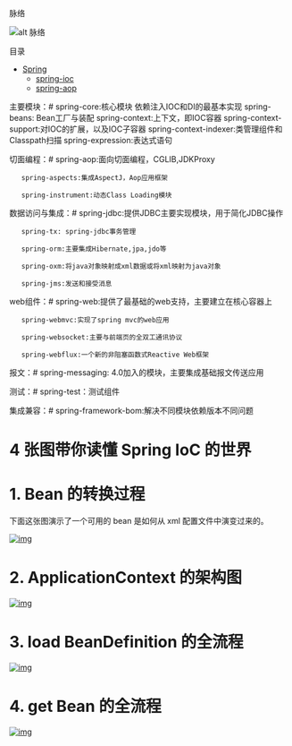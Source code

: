 脉络

![alt 脉络](../../_media/analysis/spring/spring.png)  

目录

* [Spring](/analysis/spring/)
    * [spring-ioc](/analysis/spring/spring-ioc.md)
    * [spring-aop](/analysis/spring/)
    

主要模块：#
       spring-core:核心模块 依赖注入IOC和DI的最基本实现
       spring-beans: Bean工厂与装配
       spring-context:上下文，即IOC容器
       spring-context-support:对IOC的扩展，以及IOC子容器
       spring-context-indexer:类管理组件和Classpath扫描
       spring-expression:表达式语句

切面编程：#
       spring-aop:面向切面编程，CGLIB,JDKProxy

       spring-aspects:集成AspectJ，Aop应用框架
    
       spring-instrument:动态Class Loading模块

数据访问与集成：#
       spring-jdbc:提供JDBC主要实现模块，用于简化JDBC操作

       spring-tx: spring-jdbc事务管理
    
       spring-orm:主要集成Hibernate,jpa,jdo等
    
       spring-oxm:将java对象映射成xml数据或将xml映射为java对象
    
       spring-jms:发送和接受消息

web组件：#
       spring-web:提供了最基础的web支持，主要建立在核心容器上

       spring-webmvc:实现了spring mvc的web应用
    
       spring-websocket:主要与前端页的全双工通讯协议
    
       spring-webflux:一个新的非阻塞函数式Reactive Web框架

报文：#
        spring-messaging: 4.0加入的模块，主要集成基础报文传送应用

测试：#
        spring-test：测试组件

集成兼容：#
       spring-framework-bom:解决不同模块依赖版本不同问题

# 4 张图带你读懂 Spring IoC 的世界

# 1. Bean 的转换过程

下面这张图演示了一个可用的 bean 是如何从 xml 配置文件中演变过来的。

[![img](http://static.iocoder.cn/365d4142eb23822dcaddba6d1f59ccbc)](http://static.iocoder.cn/365d4142eb23822dcaddba6d1f59ccbc)

# 2. ApplicationContext 的架构图

[![img](http://static.iocoder.cn/dde0bf4ae9014ec73c80f4c45045850a)](http://static.iocoder.cn/dde0bf4ae9014ec73c80f4c45045850a)

# 3. load BeanDefinition 的全流程

[![img](http://static.iocoder.cn/38419d23d29c83a4758f73f85281e076)](http://static.iocoder.cn/38419d23d29c83a4758f73f85281e076)

# 4. get Bean 的全流程

[![img](http://static.iocoder.cn/3a5b28a2d3bd435ca94ea5c8752609d5)](http://static.iocoder.cn/3a5b28a2d3bd435ca94ea5c8752609d5)

